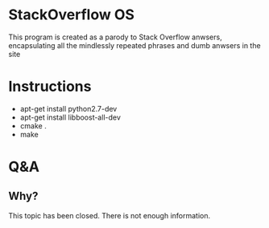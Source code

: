 # StackOverflow OS
This program is created as a parody to Stack Overflow anwsers, encapsulating all the mindlessly repeated phrases and dumb anwsers in the site

# Instructions
- apt-get install python2.7-dev
- apt-get install libboost-all-dev
- cmake .
- make


# Q&A

## Why?

This topic has been closed. There is not enough information.